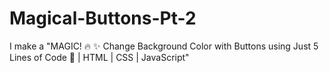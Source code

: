 # Magical-Buttons-Pt-2
I make a "MAGIC! 🔥 ✨ Change Background Color with Buttons using Just 5 Lines of Code 🤯 | HTML | CSS | JavaScript"
